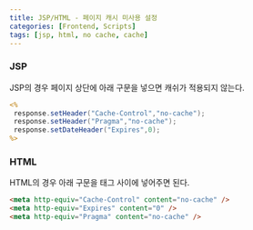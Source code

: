```yaml
---
title: JSP/HTML - 페이지 캐시 미사용 설정
categories: [Frontend, Scripts]
tags: [jsp, html, no cache, cache]
---
```


### JSP

JSP의 경우 페이지 상단에 아래 구문을 넣으면 캐쉬가 적용되지 않는다.

```jsp
<%
 response.setHeader("Cache-Control","no-cache");
 response.setHeader("Pragma","no-cache");
 response.setDateHeader("Expires",0);
%>
```

### HTML

HTML의 경우 아래 구문을 <head> 태그 사이에 넣어주면 된다.

```html
<meta http-equiv="Cache-Control" content="no-cache" />
<meta http-equiv="Expires" content="0" />
<meta http-equiv="Pragma" content="no-cache" />
```
